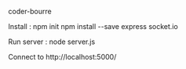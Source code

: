 coder-bourre

Install : 
npm init
npm install --save express socket.io

Run server : 
node server.js

Connect to http://localhost:5000/
